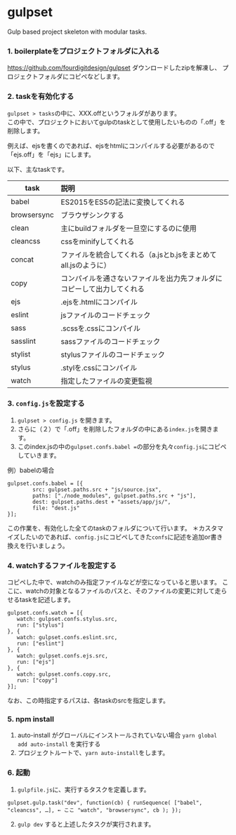 # gulpset

Gulp based project skeleton with modular tasks.

### 1. boilerplateをプロジェクトフォルダに入れる
https://github.com/fourdigitdesign/gulpset
ダウンロードしたzipを解凍し、
プロジェクトフォルダにコピペなどします。


### 2. taskを有効化する
`gulpset > tasks`の中に、XXX.offというフォルダがあります。  
この中で、プロジェクトにおいてgulpのtaskとして使用したいものの「.off」を削除します。

例えば、ejsを書くのであれば、ejsをhtmlにコンパイルする必要があるので
「ejs.off」を「ejs」にします。

以下、主なtaskです。

| task        | 説明 |
| --------------- |:---------------|
| babel | ES2015をES5の記法に変換してくれる |
| browsersync | ブラウザシンクする |
| clean | 主にbuildフォルダを一旦空にするのに使用 |
| cleancss | cssをminifyしてくれる |
| concat | ファイルを統合してくれる（a.jsとb.jsをまとめてall.jsのように）|
| copy | コンパイルを通さないファイルを出力先フォルダにコピーして出力してくれる |
| ejs | .ejsを.htmlにコンパイル |
| eslint | jsファイルのコードチェック |
| sass | .scssを.cssにコンパイル |
| sasslint | sassファイルのコードチェック |
| stylist | stylusファイルのコードチェック |
| stylus | .stylを.cssにコンパイル |
| watch | 指定したファイルの変更監視 |

### 3. `config.js`を設定する
1. `gulpset > config.js` を開きます。
2. さらに（２）で「.off」を削除したフォルダの中にある`index.js`を開きます。
3. このindex.jsの中の`gulpset.confs.babel =`の部分を丸々`config.js`にコピペしていきます。

例）babelの場合
```
gulpset.confs.babel = [{
        src: gulpset.paths.src + "js/source.jsx",
        paths: ["./node_modules", gulpset.paths.src + "js"],
        dest: gulpset.paths.dest + "assets/app/js/",
        file: "dest.js"
}];
```

この作業を、有効化した全てのtaskのフォルダについて行います。
＊カスタマイズしたいのであれば、`config.js`にコピペしてきた`confs`に記述を追加or書き換えを行いましょう。


### 4. watchするファイルを設定する
コピペした中で、watchのみ指定ファイルなどが空になっていると思います。
ここに、watchの対象となるファイルのパスと、そのファイルの変更に対して走らせるtaskを記述します。
```
gulpset.confs.watch = [{
   watch: gulpset.confs.stylus.src,
   run: ["stylus"]
}, {
   watch: gulpset.confs.eslint.src,
   run: ["eslint"]
}, {
   watch: gulpset.confs.ejs.src,
   run: ["ejs"]
}, {
   watch: gulpset.confs.copy.src,
   run: ["copy"]
}];
```

なお、この時指定するパスは、各taskのsrcを指定します。


### 5. npm install
1. auto-install がグローバルにインストールされていない場合 `yarn global add auto-install` を実行する
2. プロジェクトルートで、`yarn auto-install`をします。

### 6. 起動
1. `gulpfile.js`に、実行するタスクを定義します。

`
gulpset.gulp.task("dev", function(cb) {
	runSequence(
		["babel", "cleancss", …], ← ここ
		"watch",
		"browsersync",
		cb
	);
});
`

2. `gulp dev` すると上述したタスクが実行されます。
